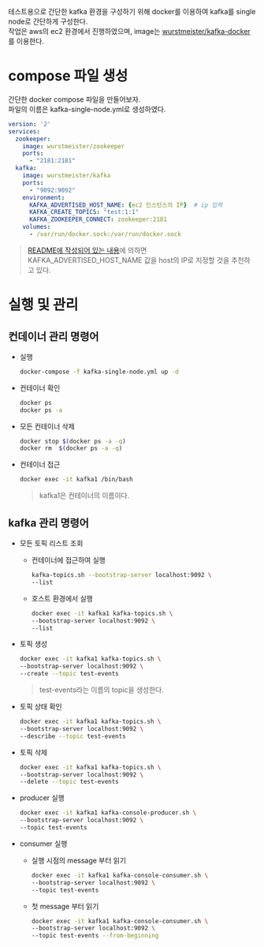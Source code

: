 
테스트용으로 간단한 kafka 환경을 구성하기 위해 docker를 이용하여 kafka를 single node로 간단하게 구성한다.  
작업은 aws의 ec2 환경에서 진행하였으며, image는 [wurstmeister/kafka-docker](https://github.com/wurstmeister/kafka-docker)를 이용한다.



# compose 파일 생성
간단한 docker compose 파일을 만들어보자.  
파일의 이름은 kafka-single-node.yml로 생성하였다.
```yaml
version: '2'
services:
  zookeeper:
    image: wurstmeister/zookeeper
    ports:
      - "2181:2181"
  kafka:
    image: wurstmeister/kafka
    ports:
      - "9092:9092"
    environment:
      KAFKA_ADVERTISED_HOST_NAME: {ec2 인스턴스의 IP}  # ip 입력
      KAFKA_CREATE_TOPICS: "test:1:1"
      KAFKA_ZOOKEEPER_CONNECT: zookeeper:2181
    volumes:
      - /var/run/docker.sock:/var/run/docker.sock
```

> [README에 작성되어 있는 내용](https://github.com/wurstmeister/kafka-docker#pre-requisites)에 의하면 KAFKA_ADVERTISED_HOST_NAME 값을 host의 IP로 지정할 것을 추천하고 있다.


# 실행 및 관리

## 컨데이너 관리 명령어
* 실행
    ```bash
    docker-compose -f kafka-single-node.yml up -d
    ```
* 컨테이너 확인
    ```bash
    docker ps
    docker ps -a
    ```
* 모든 컨테이너 삭제
    ```bash
    docker stop $(docker ps -a -q)
    docker rm  $(docker ps -a -q)
    ```
* 컨테이너 접근
    ```bash
    docker exec -it kafka1 /bin/bash
    ```
    > kafka1은 컨테이너의 이름이다.

## kafka 관리 명령어

* 모든 토픽 리스트 조회
    * 컨테이너에 접근하여 실행
        ```bash
        kafka-topics.sh --bootstrap-server localhost:9092 \
        --list 
        ```
    * 호스트 환경에서 실행
        ```bash
        docker exec -it kafka1 kafka-topics.sh \
        --bootstrap-server localhost:9092 \
        --list 
        ```
* 토픽 생성
    ```bash
    docker exec -it kafka1 kafka-topics.sh \
    --bootstrap-server localhost:9092 \
    --create --topic test-events 
    ```
    > test-events라는 이름의 topic을 생성한다.

* 토픽 상태 확인
    ```bash
    docker exec -it kafka1 kafka-topics.sh \
    --bootstrap-server localhost:9092 \
    --describe --topic test-events
    ```
* 토픽 삭제
    ```bash
    docker exec -it kafka1 kafka-topics.sh \
    --bootstrap-server localhost:9092 \
    --delete --topic test-events
    ```
* producer 실행
    ```bash
    docker exec -it kafka1 kafka-console-producer.sh \
    --bootstrap-server localhost:9092 \
    --topic test-events
    ```
* consumer 실행
    * 실행 시점의 message 부터 읽기
        ```bash
        docker exec -it kafka1 kafka-console-consumer.sh \
        --bootstrap-server localhost:9092 \
        --topic test-events
        ```
    * 첫 message 부터 읽기
        ```bash
        docker exec -it kafka1 kafka-console-consumer.sh \
        --bootstrap-server localhost:9092 \
        --topic test-events --from-beginning
        ```